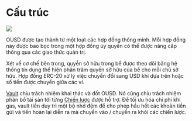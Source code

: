 # Cấu trúc

![](../.gitbook/assets/ousd_docs_graphics_3.png)

OUSD được tạo thành từ một loạt các hợp đồng thông minh. Mỗi hợp đồng này được bao bọc trong một hợp đồng ủy quyền có thể được nâng cấp thông qua các giao thức quản trị.

Xét về cơ chế bên trong, quyền sở hữu trong bể được theo dõi bằng hệ thống tín dụng thể hiện phần trăm quyền sở hữu của bể cho mỗi chủ sở hữu. Hợp đồng ERC-20 xử lý việc chuyển đổi sang USD khi dựa trên hoặc số tiền được chuyển giữa các ví.

[Vault](api/vault.md) chịu trách nhiệm khai thác và đốt OUSD. Nó cũng chịu trách nhiệm phân bổ tài sản tới từng [Chiến lược](../core-concepts/supported-strategies/) được hỗ trợ. Để tối ưu hóa chi phí khí gas, vault tiền duy trì một bộ nhớ đệm để cho phép hầu hết các khoản tiền gửi và tiền hoàn lại diễn ra mà chuyển vào / chuyển ra khỏi các chiến lược.



